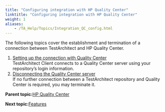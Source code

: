 ```yaml
--- 
title: "Configuring integration with HP Quality Center"
linktitle: "Configuring integration with HP Quality Center"
weight: 1
aliases: 
    - /TA_Help/Topics/Integration_QC_config.html
---
```


The following topics cover the establishment and termination of a connection between TestArchitect and HP Quality Center.

1.  [Setting up the connection with Quality Center](/TA_Help/Topics/Integration_QC_connecting_repo_to_QC_server.html)  
TestArchitect Client connects to a Quality Center server using your repository’s login information.
2.  [Disconnecting the Quality Center server](/TA_Help/Topics/Integration_QC_connecting_repo_to_QC_server_step_4.html)  
If no further connection between a TestArchitect repository and Quality Center is required, you may terminate it.

**Parent topic:**[HP Quality Center](/TA_Help/Topics/Integration_QC_intro.html)

**Next topic:**[Features](/TA_Help/Topics/Integration_QC_test_development.html)

